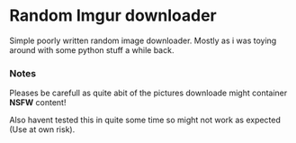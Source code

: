 # Random Imgur downloader #

Simple poorly written random image downloader.
Mostly as i was toying around with some python stuff a while back.

### Notes ###

Pleases be carefull as quite abit of the pictures downloade might container **NSFW** content!

Also havent tested this in quite some time so might not work as expected (Use at own risk).
